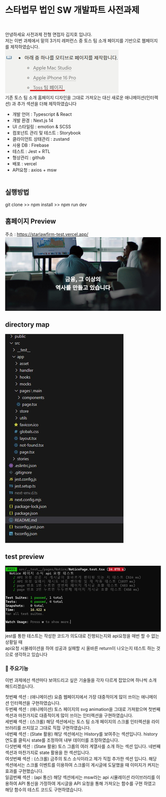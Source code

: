 # 스타법무 법인 SW 개발파트 사전과제

<br />

안녕하세요 사전과제 전형 면접자 김지호 입니다.<br />
저는 이번 과제에서 밑의 3가지 레퍼런스 중 토스 팀 소개 페이지를 기반으로 웹페이지를 제작하였습니다.<br />
<img src="./public/images/select_test.jpg" alt="" />
<br />
기존 토스 팀 소개 홈페이지 디자인을 그대로 가져오는 대신 새로운 애니메이션(인터렉션) 과 추가 섹션을 더해 제작하였습니다

- 개발 언어 : Typescript & React
- 개발 환경 : Next.js 14
- UI 스타일링 : emotion & SCSS
- 컴포넌트 관리 및 테스트 : Storybook
- 클라이언트 상태관리 : zustand
- 사용 DB : Firebase
- 테스트 : Jest + RTL
- 형상관리 : github
- 배포 : vercel
- API요청 : axios + msw
  <br />
  <br />

## 실행방법

git clone >> npm install >> npm run dev
<br />

## 홈페이지 Preview

주소 : https://starlawfirm-test.vercel.app/
<br />
<img src="./public/images/preview.jpg" alt="" />

## directory map

  <img src="./public/images/directory_map.jpg" alt="" />

## test preview

  <img src="./public/images/test.jpg" alt="" />
  jest를 통한 테스트는 작성한 코드가 의도대로 진행되는지와 api요청을 매번 할 수 없는 상황일 때<br />
  api요청 시뮬레이션을 하여 성공과 실패할 시 올바른 return이 나오는지 테스트 하는 것으로 생각하고 있습니다

### 📌 주요기능

이번 과제에선 섹션마다 보여드리고 싶은 기술들을 각자 다르게 잡았으며 하나씩 소개 해드리겠습니다.

첫번째 섹션 : (애니메이션) 요즘 웹페이지에서 가장 대중적이게 많이 쓰이는 애니메이션 인터렉션을 구현하였습니다.<br />
두번째 섹션 : (애니메이션) 토스 페이지의 svg animation을 그대로 가져왔으며 첫번째 섹션과 마찬가지로 대중적이게 많이 쓰이는 인터렉션을 구현하였습니다.<br />
세번째 섹션 : (스크롤) 해당 섹션에서는 토스 팀 소개 페이지의 스크롤 인터렉션을 라이브러리를 쓰지않고 그대로 직접 구현하였습니다.<br />
네번째 섹션 : (State 활용) 해당 섹션에서는 History를 보여주는 섹션입니다. history연도를 클릭시 state를 조정하여 내부 데이터를 조정하였습니다.<br />
다섯번째 섹션 : (State 활용) 토스 그룹의 여러 계열사를 소개 하는 섹션 입니다. 네번째 섹션과 마찬가지로 state 활용을 한 섹션입니다.<br />
여섯번째 섹션 : (스크롤) 금주의 토스 소식이라고 제가 직접 추가한 섹션 입니다. 해당 섹션에서는 스크롤 이벤트를 이용하여 스크롤이 게시글에 도달했을 때 이미지가 켜지는 효과를 구현했습니다.<br />
일곱번째 섹션 : (api 통신) 해당 섹션에서는 msw라는 api 시뮬레이션 라이브러리를 이용하여 API 통신을 가정하여 게시글을 API 요청을 통해 가져오는 함수를 구현 하였고 해당 함수의 테스트 코드도 구현하였습니다.<br />
